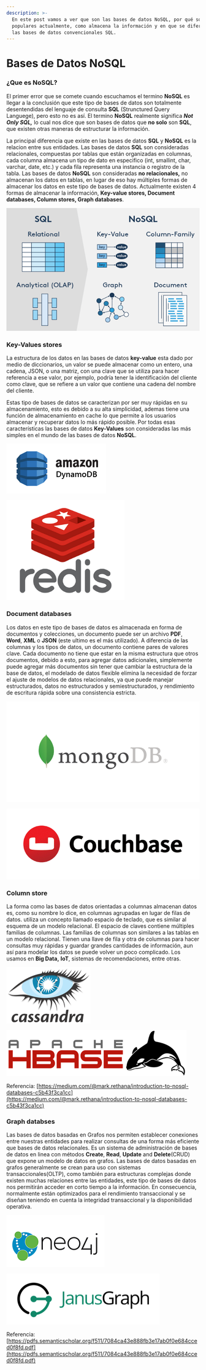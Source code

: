 ```yaml
---
description: >-
  En este post vamos a ver que son las bases de datos NoSQL, por qué son tan
  populares actualmente, como almacena la información y en que se diferencian de
  las bases de datos convencionales SQL.
---
```


# Bases de Datos NoSQL

### ¿Que es NoSQL?

El primer error que se comete cuando escuchamos el termino **NoSQL** es llegar a la conclusión que este tipo de bases de datos son totalmente desentendidas del lenguaje de consulta **SQL** \(Strunctured Query Languege\), pero esto no es así. El termino **NoSQL** realmente significa _**Not Only SQL,**_ lo cual nos dice que son bases de datos que **no solo** son **SQL**, que existen otras maneras de estructurar la información.

La principal diferencia que existe en las bases de datos **SQL** y **NoSQL** es la relacion entre sus entidades. Las bases de datos **SQL** son consideradas relacionales, compuestas por tablas que están organizadas en columnas, cada columna almacena un tipo de dato en especifico \(int, smallint, char, varchar, date, etc.\) y cada fila representa una instancia o registro de la tabla. Las bases de datos **NoSQL** son consideradas **no relacionales,** no almacenan los datos en tablas, en lugar de eso hay múltiples formas de almacenar los datos en este tipo de bases de datos. Actualmente existen 4 formas de almacenar la información, **Key-value stores, Document databases, Column stores, Graph databases**.

![](.gitbook/assets/sql-nosql-esquema-base-datos.png)

### Key-Values stores

La estructura de los datos en las bases de datos **key-value** esta dado por medio de diccionarios, un valor se puede almacenar como un entero, una cadena, JSON, o una matriz, con una clave que se utiliza para hacer referencia a ese valor, por ejemplo, podría tener la identificación del cliente como clave, que se refiere a un valor que contiene una cadena del nombre del cliente.

Estas tipo de bases de datos se caracterizan por ser muy rápidas en su almacenamiento, esto es debido a su alta simplicidad, ademas tiene una función de almacenamiento en cache lo que permite a los usuarios almacenar y recuperar datos lo más rápido posible. Por todas esas características las bases de datos **Key-Values** son consideradas las más simples en el mundo de las bases de datos **NoSQL**.

![](.gitbook/assets/amazon-dynamo-db.png)

![](.gitbook/assets/redisdb.png)

### Document databases

Los datos en este tipo de bases de datos es almacenada en forma de documentos y colecciones, un documento puede ser un archivo **PDF**, **Word**, **XML** o **JSON** \(este ultimo es el más utilizado\). A diferencia de las columnas y los tipos de datos, un documento contiene pares de valores clave. Cada documento no tiene que estar en la misma estructura que otros documentos, debido a esto, para agregar datos adicionales, simplemente puede agregar más documentos sin tener que cambiar la estructura de la base de datos, el modelado de datos flexible elimina la necesidad de forzar el ajuste de modelos de datos relacionales, ya que puede manejar estructurados, datos no estructurados y semiestructurados, y rendimiento de escritura rápida sobre una consistencia estricta.

![](.gitbook/assets/mongodb.png)

![](.gitbook/assets/couchbase-logo.gif)

### Column store

La forma como las bases de datos orientadas a columnas almacenan datos es, como su nombre lo dice, en columnas agrupadas en lugar de filas de datos. utiliza un concepto llamado espacio de teclado, que es similar al esquema de un modelo relacional. El espacio de claves contiene múltiples familias de columnas. Las familias de columnas son similares a las tablas en un modelo relacional. Tienen una llave de fila y otra de columnas para hacer consultas muy rápidas y guardar grandes cantidades de información, aun así para modelar los datos se puede volver un poco complicado. Los usamos en **Big Data,** **IoT**, sistemas de recomendaciones, entre otras.

![](.gitbook/assets/casandra.png)

![](.gitbook/assets/hbase.png)

Referencia: [https://medium.com/@mark.rethana/introduction-to-nosql-databases-c5b43f3ca1cc](https://medium.com/@mark.rethana/introduction-to-nosql-databases-c5b43f3ca1cc)

### Graph databses

Las bases de datos basadas en Grafos nos permiten establecer conexiones entre nuestras entidades para realizar consultas de una forma más eficiente que bases de datos relacionales. Es un sistema de administración de bases de datos en linea con métodos **Create**, **Read**, **Update** and **Delete**\(CRUD\) que expone un modelo de datos en grafos. Las bases de datos basadas en grafos generalmente se crean para uso con sistemas transaccionales\(OLTP\), como también para estructuras complejas donde existen muchas relaciones entre las entidades, este tipo de bases de datos nos permitirán acceder en corto tiempo a la información. En consecuencia, normalmente están optimizados para el rendimiento transaccional y se diseñan teniendo en cuenta la integridad transaccional y la disponibilidad operativa.

![](.gitbook/assets/logo_neo4j.png)

![](.gitbook/assets/janusgraph.png)

Referencia: [https://pdfs.semanticscholar.org/f511/7084ca43e888fb3e17ab0f0e684cced0f8fd.pdf](https://pdfs.semanticscholar.org/f511/7084ca43e888fb3e17ab0f0e684cced0f8fd.pdf)

